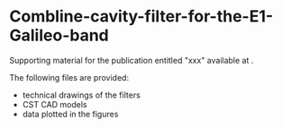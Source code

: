 # Combline-cavity-filter-for-the-E1-Galileo-band
Supporting material for the publication entitled "xxx" available at .

The following files are provided:
- technical drawings of the filters
- CST CAD models
- data plotted in the figures
